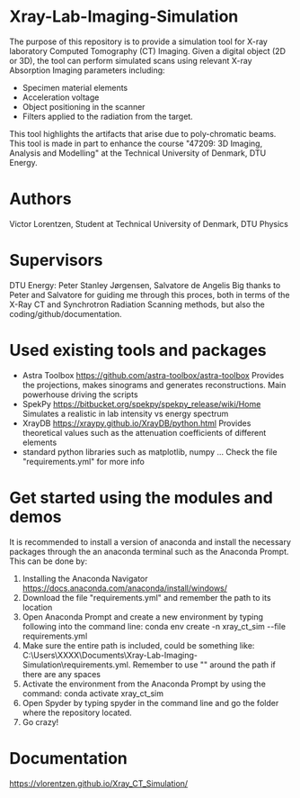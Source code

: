 # Xray-Lab-Imaging-Simulation
The purpose of this repository is to provide a simulation tool for X-ray laboratory Computed Tomography (CT) Imaging. Given a digital object (2D or 3D), the tool can perform simulated scans using relevant X-ray Absorption Imaging parameters including:
- Specimen material elements
- Acceleration voltage
- Object positioning in the scanner
- Filters applied to the radiation from the target.

This tool highlights the artifacts that arise due to poly-chromatic beams. This tool is made in part to enhance the course "47209: 3D Imaging, Analysis and Modelling" at the Technical University of Denmark, DTU Energy.

# Authors
Victor Lorentzen, Student at Technical University of Denmark, DTU Physics

# Supervisors
DTU Energy:
Peter Stanley Jørgensen,
Salvatore de Angelis
Big thanks to Peter and Salvatore for guiding me through this proces, both in terms of the X-Ray CT and Synchrotron Radiation Scanning methods, but also the coding/github/documentation. 

# Used existing tools and packages
- Astra Toolbox https://github.com/astra-toolbox/astra-toolbox
    Provides the projections, makes sinograms and generates reconstructions. Main powerhouse driving the scripts
- SpekPy https://bitbucket.org/spekpy/spekpy_release/wiki/Home
    Simulates a realistic in lab intensity vs energy spectrum
- XrayDB https://xraypy.github.io/XrayDB/python.html
    Provides theoretical values such as the attenuation coefficients of different elements
- standard python libraries such as matplotlib, numpy ... Check the file "requirements.yml" for more info


# Get started using the modules and demos
It is recommended to install a version of anaconda and install the necessary packages through the an anaconda terminal such as the Anaconda Prompt.
This can be done by:
1. Installing the Anaconda Navigator https://docs.anaconda.com/anaconda/install/windows/
2. Download the file "requirements.yml" and remember the path to its location
3. Open Anaconda Prompt and create a new environment by typing following into the command line: conda env create -n xray_ct_sim --file requirements.yml
3. Make sure the entire path is included, could be something like: C:\Users\XXXX\Documents\Xray-Lab-Imaging-Simulation\requirements.yml. Remember to use "" around the path if there are any spaces
4. Activate the environment from the Anaconda Prompt by using the command: conda activate xray_ct_sim
5. Open Spyder by typing spyder in the command line and go the folder where the repository located.
6. Go crazy!

# Documentation
https://vlorentzen.github.io/Xray_CT_Simulation/
